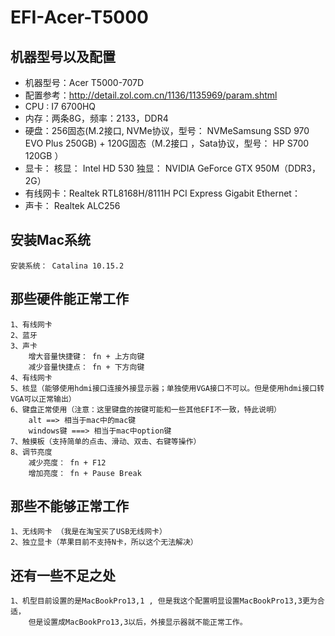 # EFI-Acer-T5000

## 机器型号以及配置

- 机器型号：Acer T5000-707D 
- 配置参考：http://detail.zol.com.cn/1136/1135969/param.shtml
- CPU : I7 6700HQ
- 内存：两条8G，频率：2133，DDR4
- 硬盘：256固态(M.2接口, NVMe协议，型号： NVMeSamsung SSD 970 EVO Plus 250GB) + 120G固态（M.2接口 ，Sata协议，型号： HP S700 120GB ）
- 显卡：
	核显： Intel HD 530
	独显： NVIDIA GeForce GTX 950M（DDR3，2G）
- 有线网卡：Realtek RTL8168H/8111H PCI Express Gigabit Ethernet：
- 声卡： Realtek ALC256

## 安装Mac系统
	安装系统： Catalina 10.15.2 

## 那些硬件能正常工作
	1、有线网卡
	2、蓝牙
	3、声卡
		增大音量快捷键： fn + 上方向键
		减少音量快捷点： fn + 下方向键
	4、有线网卡
	5、核显（能够使用hdmi接口连接外接显示器；单独使用VGA接口不可以。但是使用hdmi接口转VGA可以正常输出）
	6、键盘正常使用（注意：这里键盘的按键可能和一些其他EFI不一致，特此说明）
		alt ==> 相当于mac中的mac键
		windows键 ===> 相当于mac中option键
	7、触摸板（支持简单的点击、滑动、双击、右键等操作）
	8、调节亮度
		减少亮度： fn + F12
		增加亮度： fn + Pause Break	

## 那些不能够正常工作
	1、无线网卡 （我是在淘宝买了USB无线网卡）
	2、独立显卡（苹果目前不支持N卡，所以这个无法解决）

## 还有一些不足之处
	1、机型目前设置的是MacBookPro13,1 , 但是我这个配置明显设置MacBookPro13,3更为合适，
		但是设置成MacBookPro13,3以后，外接显示器就不能正常工作。

